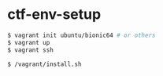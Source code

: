 ctf-env-setup
=============

```sh
$ vagrant init ubuntu/bionic64 # or others
$ vagrant up
$ vagrant ssh

$ /vagrant/install.sh
```
